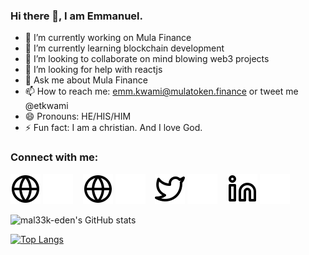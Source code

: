 ### Hi there 👋, I am Emmanuel.

- 🔭 I’m currently working on Mula Finance 
- 🌱 I’m currently learning blockchain development
- 👯 I’m looking to collaborate on mind blowing web3 projects
- 🤔 I’m looking for help with reactjs 
- 💬 Ask me about Mula Finance
- 📫 How to reach me: emm.kwami@mulatoken.finance or tweet me @etkwami
- 😄 Pronouns: HE/HIS/HIM
- ⚡ Fun fact: I am a christian. And I love God.

### Connect with me:

[![website](./img/globe-light.svg)](https://gazelleweb-tech.com#gh-light-mode-only)
[![website](./img/globe-dark.svg)](https://gazelleweb-tech.com#gh-dark-mode-only)
&nbsp;&nbsp;
[![website](./img/globe-light.svg)](https://mulatoken.finance#gh-light-mode-only)
[![website](./img/globe-dark.svg)](https://mulatoken.finance#gh-dark-mode-only)
&nbsp;&nbsp;
[![website](./img/twitter-light.svg)](https://twitter.com/etkwami#gh-light-mode-only)
[![website](./img/twitter-dark.svg)](https://twitter.com/etkwami#gh-dark-mode-only)
&nbsp;&nbsp;
[![website](./img/linkedin-light.svg)](https://www.linkedin.com/in/emmanuel-tartey-89096090/#gh-light-mode-only)
[![website](./img/linkedin-dark.svg)](https://www.linkedin.com/in/emmanuel-tartey-89096090/#gh-dark-mode-only)
&nbsp;&nbsp;


![mal33k-eden's GitHub stats](https://github-readme-stats.vercel.app/api?username=mal33k-eden&show_icons=true&count_private=true&hide=contribs,prs&theme=radical)

[![Top Langs](https://github-readme-stats.vercel.app/api/top-langs/?username=mal33k-eden&langs_count=8&layout=compact)](https://github.com/mal33k-eden/github-readme-stats)
 
